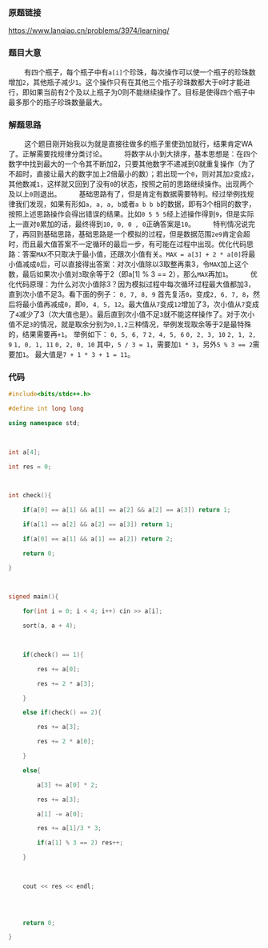 ### 原题链接
https://www.lanqiao.cn/problems/3974/learning/
### 题目大意
$\qquad$有四个瓶子，每个瓶子中有`a[i]`个珍珠，每次操作可以使一个瓶子的珍珠数增加`2`，其他瓶子减少`1`。这个操作只有在其他三个瓶子珍珠数都大于`0`时才能进行，即如果当前有2个及以上瓶子为0则不能继续操作了。目标是使得四个瓶子中最多那个的瓶子珍珠数量最大。
### 解题思路
$\qquad$这个题目刚开始我以为就是直接往做多的瓶子里使劲加就行，结果肯定WA了。正解需要找规律分类讨论。
$\qquad$将数字从小到大排序，基本思想是：在四个数字中找到最大的一个令其不断加2，只要其他数字不递减到0就重复操作（为了不超时，直接让最大的数字加上2倍最小的数）；若出现一个`0`，则对其加`2`变成`2`，其他数减`1`，这样就又回到了没有`0`的状态，按照之前的思路继续操作。出现两个及以上`0`则退出。
$\qquad$基础思路有了，但是肯定有数据需要特判。经过举例找规律我们发现，如果有形如`a, a, a, b`或者`a b b b`的数据，即有3个相同的数字，按照上述思路操作会得出错误的结果。比如`0 5 5 5`经上述操作得到`9`，但是实际上一直对`0`累加的话，最终得到`10, 0, 0 , 0`正确答案是`10`。
$\qquad$特判情况说完了，再回到基础思路，基础思路是一个模拟的过程，但是数据范围`2e9`肯定会超时，而且最大值答案不一定循环的最后一步，有可能在过程中出现。优化代码思路：答案`MAX`不只取决于最小值，还跟次小值有关。`MAX = a[3] + 2 * a[0]`将最小值减成`0`后，可以直接得出答案：对次小值除以3取整再乘3，令`MAX`加上这个数，最后如果次小值对`3`取余等于2（即a[1] % 3 == 2），那么`MAX`再加`1`。
$\qquad$优化代码原理：为什么对次小值除3？因为模拟过程中每次循环过程最大值都加3，直到次小值不足3。看下面的例子：
`0, 7, 8, 9`
首先复活`0`，变成`2, 6, 7, 8`，然后将最小值再减成`0`，即`0, 4, 5, 12`。最大值从`7`变成`12`增加了3，次小值从`7`变成了`4`减少了3（次大值也是）。最后直到次小值不足`3`就不能这样操作了。对于次小值不足`3`的情况，就是取余分别为`0,1,2`三种情况，举例发现取余等于2是最特殊的，结果需要再`+1`。
举例如下：
`0, 5, 6, 7`
`2, 4, 5, 6`
`0, 2, 3, 10`
`2, 1, 2, 9`
`1, 0, 1, 11`
`0, 2, 0, 10`
其中，`5 / 3 = 1`，需要加`1 * 3`，另外`5 % 3 == 2`需要加`1`。
最大值是`7 + 1 * 3 + 1 = 11`。
### 代码
```cpp
#include<bits/stdc++.h>

#define int long long

using namespace std;

  

int a[4];

int res = 0;

  

int check(){

    if(a[0] == a[1] && a[1] == a[2] && a[2] == a[3]) return 1;

    if(a[1] == a[2] && a[2] == a[3]) return 1;

    if(a[0] == a[1] && a[1] == a[2]) return 2;

    return 0;

}

  

signed main(){

    for(int i = 0; i < 4; i++) cin >> a[i];

    sort(a, a + 4);

  

    if(check() == 1){

        res += a[0];

        res += 2 * a[3];

    }

    else if(check() == 2){

        res += a[3];

        res += 2 * a[0];

    }

    else{

        a[3] += a[0] * 2;

        res += a[3];

        a[1] -= a[0];

        res += a[1]/3 * 3;

        if(a[1] % 3 == 2) res++;

    }

  

    cout << res << endl;

  
  

    return 0;

}
```